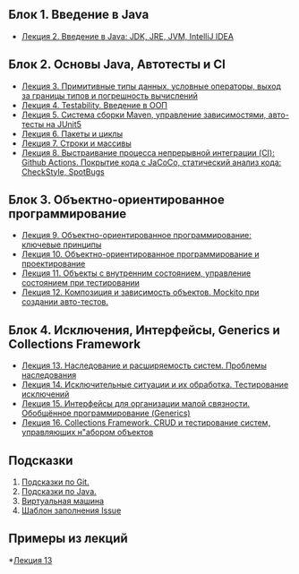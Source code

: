 ## Блок 1. Введение в Java
* [Лекция 2. Введение в Java: JDK, JRE, JVM, IntelliJ IDEA](https://github.com/Elena-Yakovleva/Java-project/tree/main/src/main/java/lection2)

## Блок 2. Основы Java, Автотесты и CI
* [Лекция 3. Примитивные типы данных, условные операторы, выход за границы типов и погрешность вычислений](https://github.com/Elena-Yakovleva/Java-project/tree/main/src/main/java/lection3)
* [Лекция 4. Testability. Введение в ООП](https://github.com/Elena-Yakovleva/Java-project/tree/main/src/main/java/lection4)
* [Лекция 5. Система сборки Maven, управление зависимостями, авто-тесты на JUnit5](https://github.com/Elena-Yakovleva/Java-project/tree/main/src/main/java/lection5)
* [Лекция 6. Пакеты и циклы](https://github.com/Elena-Yakovleva/Java-project/tree/main/src/main/java/lection6)
* [Лекция 7. Строки и массивы](https://github.com/Elena-Yakovleva/Java-project/tree/main/src/main/java/lection7)
* [Лекция 8. Выстраивание процесса непрерывной интеграции (CI): Github Actions. Покрытие кода с JaCoCo, статический анализ кода: CheckStyle, SpotBugs](https://github.com/Elena-Yakovleva/Java-project/tree/main/src/main/java/lection8)

## Блок 3. Объектно-ориентированное программирование
* [Лекция 9. Объектно-ориентированное программирование: ключевые принципы](https://github.com/Elena-Yakovleva/Java-project/tree/main/src/main/java/lection9)
* [Лекция 10. Объектно-ориентированное программирование и проектирование](https://github.com/Elena-Yakovleva/Java-project/tree/main/src/main/java/lection10)
* [Лекция 11. Объекты с внутренним состоянием, управление состоянием при тестировании](https://github.com/Elena-Yakovleva/Java-project/tree/main/src/main/java/lection11)
* [Лекция 12. Композиция и зависимость объектов. Mockito при создании авто-тестов.](https://github.com/Elena-Yakovleva/Java-project/tree/main/src/main/java/lection12)

## Блок 4. Исключения, Интерфейсы, Generics и Collections Framework
* [Лекция 13. Наследование и расширяемость систем. Проблемы наследования]()
* [Лекция 14. Исключительные ситуации и их обработка. Тестирование исключений]()
* [Лекция 15. Интерфейсы для организации малой связности. Обобщённое программирование (Generics)]()
* [Лекция 16. Collections Framework. CRUD и тестирование систем, управляющих н"абором объектов]()

## Подсказки

1. [Подсказки по Git.](https://github.com/Elena-Yakovleva/Java-project/blob/main/src/main/java/helper/my-git.md)
2. [Подсказки по Java.](https://github.com/Elena-Yakovleva/Java-project/blob/main/src/main/java/helper/my-java.md)
3. [Виртуальная машина](https://github.com/Elena-Yakovleva/Java-project/blob/main/src/main/java/helper/building-a-vm.md)
4. [Шаблон заполнения Issue](https://github.com/Elena-Yakovleva/Java-project/blob/main/src/main/java/helper/Issue.md)


## Примеры из лекций

*[Лекция 13](https://github.com/Elena-Yakovleva/Java-dz-project/tree/main/src/main/java/examplesFromLectures/lection13)
